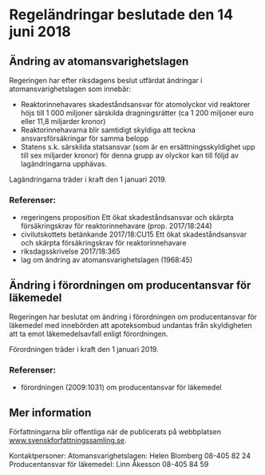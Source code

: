 # Regeländringar beslutade den 14 juni 2018

## Ändring av atomansvarighetslagen

Regeringen har efter riksdagens beslut utfärdat ändringar i atomansvarighetslagen som innebär:

* Reaktorinnehavares skadeståndsansvar för atomolyckor vid reaktorer höjs till 1 000 miljoner särskilda dragningsrätter (ca 1 200 miljoner euro eller 11,8 miljarder kronor)
* Reaktorinnehavarna blir samtidigt skyldiga att teckna ansvarsförsäkringar för samma belopp
* Statens s.k. särskilda statsansvar (som är en ersättningsskyldighet upp till sex miljarder kronor) för denna grupp av olyckor kan till följd av lagändringarna upphävas.

Lagändringarna träder i kraft den 1 januari 2019.

### Referenser:

* regeringens proposition Ett ökat skadeståndsansvar och skärpta försäkringskrav för reaktorinnehavare (prop. 2017/18:244)
* civilutskottets betänkande 2017/18:CU15 Ett ökat skadeståndsansvar och skärpta försäkringskrav för reaktorinnehavare
* riksdagsskrivelse 2017/18:365
* lag om ändring av atomansvarighetslagen (1968:45)

## Ändring i förordningen om producentansvar för läkemedel

Regeringen har beslutat om ändring i förordningen om producentansvar för läkemedel med innebörden att apoteksombud undantas från skyldigheten att ta emot läkemedelsavfall enligt förordningen.

Förordningen träder i kraft den 1 januari 2019.

### Referenser:

* förordningen (2009:1031) om producentansvar för läkemedel

## Mer information

Författningarna blir offentliga när de publicerats på webbplatsen www.svenskforfattningssamling.se.

Kontaktpersoner:
Atomansvarighetslagen: Helen Blomberg 08-405 82 24
Producentansvar för läkemedel: Linn Åkesson 08-405 84 59
